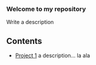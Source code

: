 ### Welcome to my repository

Write a description

## Contents

- [Project 1](Project1) a description... la ala 
